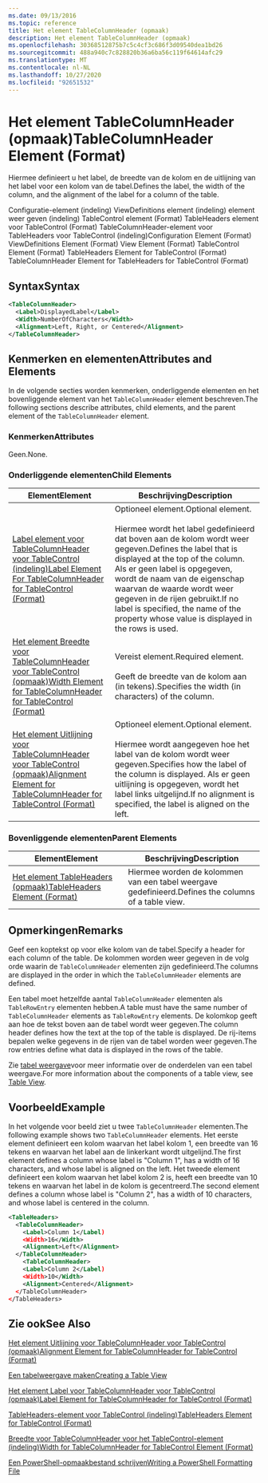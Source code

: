 ```yaml
---
ms.date: 09/13/2016
ms.topic: reference
title: Het element TableColumnHeader (opmaak)
description: Het element TableColumnHeader (opmaak)
ms.openlocfilehash: 30368512875b7c5c4cf3c686f3d09540dea1bd26
ms.sourcegitcommit: 488a940c7c828820b36a6ba56c119f64614afc29
ms.translationtype: MT
ms.contentlocale: nl-NL
ms.lasthandoff: 10/27/2020
ms.locfileid: "92651532"
---
```

# <a name="tablecolumnheader-element-format"></a><span data-ttu-id="2a83c-103">Het element TableColumnHeader (opmaak)</span><span class="sxs-lookup"><span data-stu-id="2a83c-103">TableColumnHeader Element (Format)</span></span>

<span data-ttu-id="2a83c-104">Hiermee definieert u het label, de breedte van de kolom en de uitlijning van het label voor een kolom van de tabel.</span><span class="sxs-lookup"><span data-stu-id="2a83c-104">Defines the label, the width of the column, and the alignment of the label for a column of the table.</span></span>

<span data-ttu-id="2a83c-105">Configuratie-element (indeling) ViewDefinitions element (indeling) element weer geven (indeling) TableControl element (Format) TableHeaders element voor TableControl (Format) TableColumnHeader-element voor TableHeaders voor TableControl (indeling)</span><span class="sxs-lookup"><span data-stu-id="2a83c-105">Configuration Element (Format) ViewDefinitions Element (Format) View Element (Format) TableControl Element (Format) TableHeaders Element for TableControl (Format) TableColumnHeader Element for TableHeaders for TableControl (Format)</span></span>

## <a name="syntax"></a><span data-ttu-id="2a83c-106">Syntax</span><span class="sxs-lookup"><span data-stu-id="2a83c-106">Syntax</span></span>

```xml
<TableColumnHeader>
  <Label>DisplayedLabel</Label>
  <Width>NumberOfCharacters</Width>
  <Alignment>Left, Right, or Centered</Alignment>
</TableColumnHeader>
```

## <a name="attributes-and-elements"></a><span data-ttu-id="2a83c-107">Kenmerken en elementen</span><span class="sxs-lookup"><span data-stu-id="2a83c-107">Attributes and Elements</span></span>

<span data-ttu-id="2a83c-108">In de volgende secties worden kenmerken, onderliggende elementen en het bovenliggende element van het `TableColumnHeader` element beschreven.</span><span class="sxs-lookup"><span data-stu-id="2a83c-108">The following sections describe attributes, child elements, and the parent element of the `TableColumnHeader` element.</span></span>

### <a name="attributes"></a><span data-ttu-id="2a83c-109">Kenmerken</span><span class="sxs-lookup"><span data-stu-id="2a83c-109">Attributes</span></span>

<span data-ttu-id="2a83c-110">Geen.</span><span class="sxs-lookup"><span data-stu-id="2a83c-110">None.</span></span>

### <a name="child-elements"></a><span data-ttu-id="2a83c-111">Onderliggende elementen</span><span class="sxs-lookup"><span data-stu-id="2a83c-111">Child Elements</span></span>

|<span data-ttu-id="2a83c-112">Element</span><span class="sxs-lookup"><span data-stu-id="2a83c-112">Element</span></span>|<span data-ttu-id="2a83c-113">Beschrijving</span><span class="sxs-lookup"><span data-stu-id="2a83c-113">Description</span></span>|
|-------------|-----------------|
|[<span data-ttu-id="2a83c-114">Label element voor TableColumnHeader voor TableControl (indeling)</span><span class="sxs-lookup"><span data-stu-id="2a83c-114">Label Element For TableColumnHeader for TableControl (Format)</span></span>](./label-element-for-tablecolumnheader-for-tablecontrol-format.md)|<span data-ttu-id="2a83c-115">Optioneel element.</span><span class="sxs-lookup"><span data-stu-id="2a83c-115">Optional element.</span></span><br /><br /> <span data-ttu-id="2a83c-116">Hiermee wordt het label gedefinieerd dat boven aan de kolom wordt weer gegeven.</span><span class="sxs-lookup"><span data-stu-id="2a83c-116">Defines the label that is displayed at the top of the column.</span></span> <span data-ttu-id="2a83c-117">Als er geen label is opgegeven, wordt de naam van de eigenschap waarvan de waarde wordt weer gegeven in de rijen gebruikt.</span><span class="sxs-lookup"><span data-stu-id="2a83c-117">If no label is specified, the name of the property whose value is displayed in the rows is used.</span></span>|
|[<span data-ttu-id="2a83c-118">Het element Breedte voor TableColumnHeader voor TableControl (opmaak)</span><span class="sxs-lookup"><span data-stu-id="2a83c-118">Width Element for TableColumnHeader for TableControl (Format)</span></span>](./width-element-for-tablecolumnheader-for-tablecontrol-format.md)|<span data-ttu-id="2a83c-119">Vereist element.</span><span class="sxs-lookup"><span data-stu-id="2a83c-119">Required element.</span></span><br /><br /> <span data-ttu-id="2a83c-120">Geeft de breedte van de kolom aan (in tekens).</span><span class="sxs-lookup"><span data-stu-id="2a83c-120">Specifies the width (in characters) of the column.</span></span>|
|[<span data-ttu-id="2a83c-121">Het element Uitlijning voor TableColumnHeader voor TableControl (opmaak)</span><span class="sxs-lookup"><span data-stu-id="2a83c-121">Alignment Element for TableColumnHeader for TableControl (Format)</span></span>](./alignment-element-for-tablecolumnheader-for-tablecontrol-format.md)|<span data-ttu-id="2a83c-122">Optioneel element.</span><span class="sxs-lookup"><span data-stu-id="2a83c-122">Optional element.</span></span><br /><br /> <span data-ttu-id="2a83c-123">Hiermee wordt aangegeven hoe het label van de kolom wordt weer gegeven.</span><span class="sxs-lookup"><span data-stu-id="2a83c-123">Specifies how the label of the column is displayed.</span></span> <span data-ttu-id="2a83c-124">Als er geen uitlijning is opgegeven, wordt het label links uitgelijnd.</span><span class="sxs-lookup"><span data-stu-id="2a83c-124">If no alignment is specified, the label is aligned on the left.</span></span>|

### <a name="parent-elements"></a><span data-ttu-id="2a83c-125">Bovenliggende elementen</span><span class="sxs-lookup"><span data-stu-id="2a83c-125">Parent Elements</span></span>

|<span data-ttu-id="2a83c-126">Element</span><span class="sxs-lookup"><span data-stu-id="2a83c-126">Element</span></span>|<span data-ttu-id="2a83c-127">Beschrijving</span><span class="sxs-lookup"><span data-stu-id="2a83c-127">Description</span></span>|
|-------------|-----------------|
|[<span data-ttu-id="2a83c-128">Het element TableHeaders (opmaak)</span><span class="sxs-lookup"><span data-stu-id="2a83c-128">TableHeaders Element (Format)</span></span>](./tableheaders-element-format.md)|<span data-ttu-id="2a83c-129">Hiermee worden de kolommen van een tabel weergave gedefinieerd.</span><span class="sxs-lookup"><span data-stu-id="2a83c-129">Defines the columns of a table view.</span></span>|

## <a name="remarks"></a><span data-ttu-id="2a83c-130">Opmerkingen</span><span class="sxs-lookup"><span data-stu-id="2a83c-130">Remarks</span></span>

<span data-ttu-id="2a83c-131">Geef een koptekst op voor elke kolom van de tabel.</span><span class="sxs-lookup"><span data-stu-id="2a83c-131">Specify a header for each column of the table.</span></span> <span data-ttu-id="2a83c-132">De kolommen worden weer gegeven in de volg orde waarin de `TableColumnHeader` elementen zijn gedefinieerd.</span><span class="sxs-lookup"><span data-stu-id="2a83c-132">The columns are displayed in the order in which the `TableColumnHeader` elements are defined.</span></span>

<span data-ttu-id="2a83c-133">Een tabel moet hetzelfde aantal `TableColumnHeader` elementen als `TableRowEntry` elementen hebben.</span><span class="sxs-lookup"><span data-stu-id="2a83c-133">A table must have the same number of `TableColumnHeader` elements as `TableRowEntry` elements.</span></span> <span data-ttu-id="2a83c-134">De kolomkop geeft aan hoe de tekst boven aan de tabel wordt weer gegeven.</span><span class="sxs-lookup"><span data-stu-id="2a83c-134">The column header defines how the text at the top of the table is displayed.</span></span> <span data-ttu-id="2a83c-135">De rij-items bepalen welke gegevens in de rijen van de tabel worden weer gegeven.</span><span class="sxs-lookup"><span data-stu-id="2a83c-135">The row entries define what data is displayed in the rows of the table.</span></span>

<span data-ttu-id="2a83c-136">Zie [tabel weergave](./creating-a-table-view.md)voor meer informatie over de onderdelen van een tabel weergave.</span><span class="sxs-lookup"><span data-stu-id="2a83c-136">For more information about the components of a table view, see [Table View](./creating-a-table-view.md).</span></span>

## <a name="example"></a><span data-ttu-id="2a83c-137">Voorbeeld</span><span class="sxs-lookup"><span data-stu-id="2a83c-137">Example</span></span>

<span data-ttu-id="2a83c-138">In het volgende voor beeld ziet u twee `TableColumnHeader` elementen.</span><span class="sxs-lookup"><span data-stu-id="2a83c-138">The following example shows two `TableColumnHeader` elements.</span></span> <span data-ttu-id="2a83c-139">Het eerste element definieert een kolom waarvan het label kolom 1, een breedte van 16 tekens en waarvan het label aan de linkerkant wordt uitgelijnd.</span><span class="sxs-lookup"><span data-stu-id="2a83c-139">The first element defines a column whose label is "Column 1", has a width of 16 characters, and whose label is aligned on the left.</span></span> <span data-ttu-id="2a83c-140">Het tweede element definieert een kolom waarvan het label kolom 2 is, heeft een breedte van 10 tekens en waarvan het label in de kolom is gecentreerd.</span><span class="sxs-lookup"><span data-stu-id="2a83c-140">The second element defines a column whose label is "Column 2", has a width of 10 characters, and whose label is centered in the column.</span></span>

```xml
<TableHeaders>
  <TableColumnHeader>
    <Label>Column 1</Label)
    <Width>16</Width>
    <Alignment>Left</Alignment>
  </TableColumnHeader>
    <TableColumnHeader>
    <Label>Column 2</Label)
    <Width>10</Width>
    <Alignment>Centered</Alignment>
  </TableColumnHeader>
</TableHeaders>
```

## <a name="see-also"></a><span data-ttu-id="2a83c-141">Zie ook</span><span class="sxs-lookup"><span data-stu-id="2a83c-141">See Also</span></span>

[<span data-ttu-id="2a83c-142">Het element Uitlijning voor TableColumnHeader voor TableControl (opmaak)</span><span class="sxs-lookup"><span data-stu-id="2a83c-142">Alignment Element for TableColumnHeader for TableControl (Format)</span></span>](./alignment-element-for-tablecolumnheader-for-tablecontrol-format.md)

[<span data-ttu-id="2a83c-143">Een tabelweergave maken</span><span class="sxs-lookup"><span data-stu-id="2a83c-143">Creating a Table View</span></span>](./creating-a-table-view.md)

[<span data-ttu-id="2a83c-144">Het element Label voor TableColumnHeader voor TableControl (opmaak)</span><span class="sxs-lookup"><span data-stu-id="2a83c-144">Label Element for TableColumnHeader for TableControl (Format)</span></span>](./label-element-for-tablecolumnheader-for-tablecontrol-format.md)

[<span data-ttu-id="2a83c-145">TableHeaders-element voor TableControl (indeling)</span><span class="sxs-lookup"><span data-stu-id="2a83c-145">TableHeaders Element for TableControl (Format)</span></span>](./tableheaders-element-format.md)

[<span data-ttu-id="2a83c-146">Breedte voor TableColumnHeader voor het TableControl-element (indeling)</span><span class="sxs-lookup"><span data-stu-id="2a83c-146">Width for TableColumnHeader for TableControl Element (Format)</span></span>](./width-element-for-tablecolumnheader-for-tablecontrol-format.md)

[<span data-ttu-id="2a83c-147">Een PowerShell-opmaakbestand schrijven</span><span class="sxs-lookup"><span data-stu-id="2a83c-147">Writing a PowerShell Formatting File</span></span>](./writing-a-powershell-formatting-file.md)
